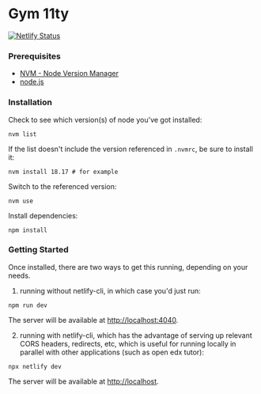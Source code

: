 # Gym 11ty

[![Netlify Status](https://api.netlify.com/api/v1/badges/655fce6b-0f21-4083-8b06-2d87de788b79/deploy-status)](https://app.netlify.com/sites/gym-11ty/deploys)


### Prerequisites
- [NVM - Node Version Manager](https://github.com/nvm-sh/nvm)
- [node.js](https://nodejs.org/)

### Installation
Check to see which version(s) of node you've got installed:
```
nvm list
```

If the list doesn't include the version referenced in `.nvmrc`, be sure to install it:
```
nvm install 18.17 # for example
```

Switch to the referenced version:

```
nvm use
```

Install dependencies:
```
npm install
```

### Getting Started
Once installed, there are two ways to get this running, depending on your needs.
1. running without netlify-cli, in which case you'd just run:
```
npm run dev
```
The server will be available at [http://localhost:4040](http://localhost:4040).

2. running with netlify-cli, which has the advantage of serving up relevant CORS headers, redirects, etc, which is useful for running locally in parallel with other applications (such as open edx tutor):
```
npx netlify dev
```
The server will be available at [http://localhost](http://localhost).
